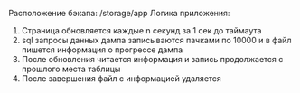 Расположение бэкапа: /storage/app
Логика приложения:
1. Страница обновляется каждые n секунд за 1 сек до таймаута
2. sql запросы данных дампа записываются пачками по 10000 и в файл пишется информация о прогрессе дампа
3. После обновления читается информация и запись продолжается с прошлого места таблицы
4. После завершения файл с информацией удаляется
